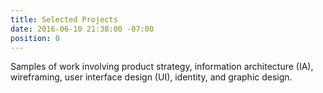 ```yaml
---
title: Selected Projects
date: 2016-06-10 21:38:00 -07:00
position: 0
---
```


Samples of work involving product strategy, information architecture (IA), wireframing, user interface design (UI), identity, and graphic design.